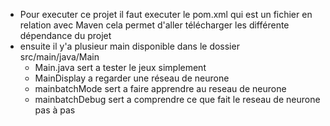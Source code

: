 - Pour executer ce projet il faut executer le pom.xml qui est un fichier en relation avec Maven cela permet d'aller télécharger les différente dépendance du projet
- ensuite il y'a plusieur main disponible dans le dossier src/main/java/Main
  -   Main.java sert a tester le jeux simplement
  -   MainDisplay a regarder une réseau de neurone
  -   mainbatchMode sert a faire apprendre au reseau de neurone
  -   mainbatchDebug sert a comprendre ce que fait le reseau de neurone pas à pas
